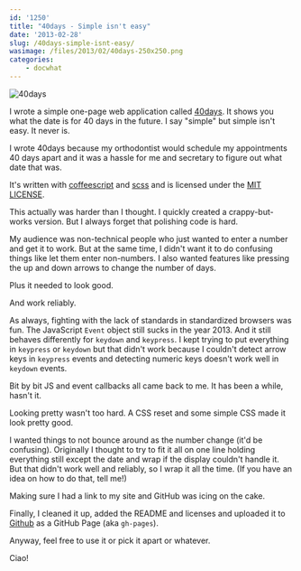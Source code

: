 ```yaml
---
id: '1250'
title: "40days - Simple isn't easy"
date: '2013-02-28'
slug: /40days-simple-isnt-easy/
wasimage: /files/2013/02/40days-250x250.png
categories:
    - docwhat
---
```


![40days](40days.png 'Screenshot of 40days web app')

I wrote a simple one-page web application called
[40days](http://docwhat.github.com/40days/). It shows you what the date is for
40 days in the future. I say "simple" but simple isn't easy. It never is.

<!-- more -->

I wrote 40days because my orthodontist would schedule my appointments 40 days
apart and it was a hassle for me and secretary to figure out what date that
was.

It's written with [coffeescript](http://coffeescript.org/) and
[scss](http://sass-lang.com/) and is licensed under the
[MIT LICENSE](http://opensource.org/licenses/MIT).

This actually was harder than I thought. I quickly created a crappy-but-works
version. But I always forget that polishing code is hard.

My audience was non-technical people who just wanted to enter a number and get
it to work. But at the same time, I didn't want it to do confusing things like
let them enter non-numbers. I also wanted features like pressing the up and
down arrows to change the number of days.

Plus it needed to look good.

And work reliably.

As always, fighting with the lack of standards in standardized browsers was
fun. The JavaScript `Event` object still sucks in the year 2013. And it still
behaves differently for `keydown` and `keypress`. I kept trying to put
everything in `keypress` or `keydown` but that didn't work because I couldn't
detect arrow keys in `keypress` events and detecting numeric keys doesn't work
well in `keydown` events.

Bit by bit JS and event callbacks all came back to me. It has been a while,
hasn't it.

Looking pretty wasn't too hard. A CSS reset and some simple CSS made it look
pretty good.

I wanted things to not bounce around as the number change (it'd be confusing).
Originally I thought to try to fit it all on one line holding everything still
except the date and wrap if the display couldn't handle it. But that didn't
work well and reliably, so I wrap it all the time. (If you have an idea on how
to do that, tell me!)

Making sure I had a link to my site and GitHub was icing on the cake.

Finally, I cleaned it up, added the README and licenses and uploaded it to
[Github](http://github.com/docwhat) as a GitHub Page (aka `gh-pages`).

Anyway, feel free to use it or pick it apart or whatever.

Ciao!
